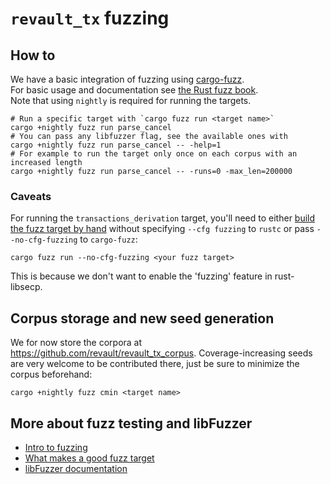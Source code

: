 # `revault_tx` fuzzing

## How to

We have a basic integration of fuzzing using [cargo-fuzz](https://github.com/rust-fuzz/cargo-fuzz).  
For basic usage and documentation see [the Rust fuzz book](https://rust-fuzz.github.io/book/cargo-fuzz.html).  
Note that using `nightly` is required for running the targets.

```shell
# Run a specific target with `cargo fuzz run <target name>`
cargo +nightly fuzz run parse_cancel
# You can pass any libfuzzer flag, see the available ones with
cargo +nightly fuzz run parse_cancel -- -help=1
# For example to run the target only once on each corpus with an increased length
cargo +nightly fuzz run parse_cancel -- -runs=0 -max_len=200000
```

### Caveats

For running the `transactions_derivation` target, you'll need to either [build the fuzz target by
hand](https://github.com/rust-fuzz/libfuzzer#manual-usage) without specifying `--cfg fuzzing` to
`rustc` or pass `--no-cfg-fuzzing` to `cargo-fuzz`:
```
cargo fuzz run --no-cfg-fuzzing <your fuzz target>
```

This is because we don't want to enable the 'fuzzing' feature in rust-libsecp.

## Corpus storage and new seed generation

We for now store the corpora at https://github.com/revault/revault_tx_corpus. Coverage-increasing seeds
are very welcome to be contributed there, just be sure to minimize the corpus beforehand:
```shell
cargo +nightly fuzz cmin <target name>
```

## More about fuzz testing and libFuzzer

- [Intro to fuzzing](https://github.com/google/fuzzing/blob/master/docs/intro-to-fuzzing.md)
- [What makes a good fuzz target](https://github.com/google/fuzzing/blob/master/docs/good-fuzz-target.md)
- [libFuzzer documentation](https://www.llvm.org/docs/LibFuzzer.html)
